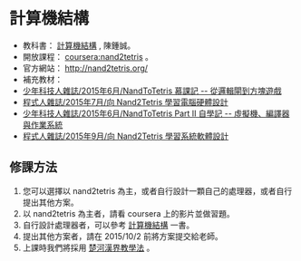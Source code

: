 # 計算機結構

* 教科書： [計算機結構](../co/home.html) , 陳鍾誠。
* 開放課程： [coursera:nand2tetris](../https///www.coursera.org/course/nand2tetris1.html) 。
 * 官方網站： <http://nand2tetris.org/>
* 補充教材： 
 * [少年科技人雜誌/2015年6月/NandToTetris 慕課記 -- 從邏輯閘到方塊遊戲](http://programmermagazine.github.io/mag/ymag201506/home.html)
 * [程式人雜誌/2015年7月/向 Nand2Tetris 學習電腦硬體設計](http://programmermagazine.github.io/mag/pmag201507/home.html)
 * [少年科技人雜誌/2015年6月/NandToTetris Part II 自學記 -- 虛擬機、編譯器與作業系統](http://programmermagazine.github.io/mag/ymag201508/home.html)
 * [程式人雜誌/2015年9月/向 Nand2Tetris 學習系統軟體設計](http://programmermagazine.github.io/mag/pmag201509/home.html)

## 修課方法

1. 您可以選擇以 nand2tetris 為主，或者自行設計一顆自己的處理器，或者自行提出其他方案。
2. 以 nand2tetris 為主者，請看 coursera 上的影片並做習題。
3. 自行設計處理器者，可以參考 [計算機結構](../co/home.html) 一書。
4. 提出其他方案者，請在 2015/10/2 前將方案提交給老師。
5. 上課時我們將採用 [楚河漢界教學法](../ccc/riverTeachingMethod.html) 。